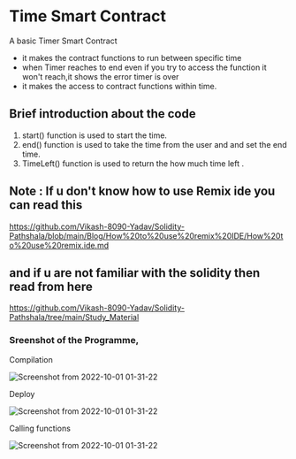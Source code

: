 
# Time Smart Contract
A basic Timer Smart Contract 

* it makes the contract functions to run between specific time 
* when Timer reaches to end even if you try to access the function it won't reach,it shows the error timer is over
* it makes the access to contract functions within time.


## Brief introduction about the code 
 
 1. start() function is used to start the time.
 2. end() function is used to take the time from the user and and set the end time. 
 3. TimeLeft() function is used to return the how much time left .
 
 ## Note : If u don't know how to use Remix ide you can read this 
 https://github.com/Vikash-8090-Yadav/Solidity-Pathshala/blob/main/Blog/How%20to%20use%20remix%20IDE/How%20to%20use%20remix.ide.md
 
 ## and if u are not familiar with the solidity then read from here 
 https://github.com/Vikash-8090-Yadav/Solidity-Pathshala/tree/main/Study_Material
 
 ### Sreenshot of the Programme,
 Compilation
 
  ![Screenshot from 2022-10-01 01-31-22](https://user-images.githubusercontent.com/55663050/194719345-72102db6-973a-4f65-b2fd-74296f681564.png)
  
 Deploy

 ![Screenshot from 2022-10-01 01-31-22](https://user-images.githubusercontent.com/55663050/194719454-834cafa5-3c0f-4336-abf9-57832a40849b.png)
 
 Calling functions
 
  ![Screenshot from 2022-10-01 01-31-22](https://user-images.githubusercontent.com/55663050/194719474-b04597ae-3b55-474f-9e4a-acf3bae39d51.png)
 
